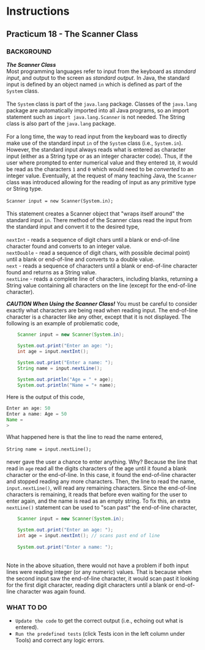 # Instructions  

## Practicum 18 - The Scanner Class<br>

### BACKGROUND<br>
***The Scanner Class***
<br>
Most programming languages refer to input from the keyboard
as *standard input*, and output to the screen as *standard
output*. In Java, the standard input is defined by an object
named `in` which is defined as part of the `System` class. 
<br><br>
The `System` class is part of the `java.lang` package. Classes
of the `java.lang` package are automatically imported into
all Java programs, so an import statement such as
`import java.lang.Scanner` is not needed. The String class
is also part of the `java.lang` package.
<br><br>
For a long time, the way to read input from the keyboard
was to directly make use of the standard input `in` of the
`System` class (i.e., `System.in`). However, the standard
input always reads what is entered as character input (either
as a String type or as an integer character code). Thus,
if the user where prompted to enter numerical value and they
entered `10`, it would be read as the characters `1` and `0`
which would need to be *converted* to an integer value.
Eventually, at the request of many teaching Java, the
`Scanner` class was introduced allowing for the reading of
input as any primitive type or String type.
<br><br>
`Scanner input = new Scanner(System.in);`
<br><br>
This statement creates a Scanner object that "wraps itself
around" the standard input `in`. There method of the Scanner
class read the input from the standard input and convert it
to the desired type,
<br><br>
`nextInt` - reads a sequence of digit chars until a blank or
end-of-line character found and converts to an integer value.
<br>
`nextDouble` - read a sequence of digit chars, with possible
decimal point) until a blank or end-of-line and converts
to a double value.
<br>
`next` - reads a sequence of characters until a blank or
end-of-line character found and returns as a String value.
<br>
`nextLine` - reads a complete line of characters, including
blanks, returning a String value containing all characters
on the line (except for the end-of-line character).

***CAUTION When Using the Scanner Class!***
You must be careful to consider exactly what characters are
being read when reading input. The end-of-line character is
a character like any other, except that it is not displayed.
The following is an example of problematic code,
<br>
```java
    Scanner input = new Scanner(System.in);

    System.out.print("Enter an age: ");
    int age = input.nextInt();
    
    System.out.print("Enter a name: ");
    String name = input.nextLine();

    System.out.println("Age = " + age);
    System.out.println("Name = "+ name);
```
Here is the output of this code,
<br>
```java
Enter an age: 50
Enter a name: Age = 50
Name = 
>
```
What happened here is that the line to read the
name entered,
<br><br>
`String name = input.nextLine();`
<br><br>
never gave the user a chance to enter anything.
Why? Because the line that read in `age` read all
the digits characters of the age until it found
a blank character or the end-of-line. In this case,
it found the end-of-line character and stopped
reading any more characters. Then, the line to 
read the name, `input.nextLine()`, will read any
remaining characters. Since the end-of-line
characters is remaining, it reads that before even
waiting for the user to enter again, and the
name is read as an empty string. To fix this, an
extra `nextLine()` statement can be used to "scan
past" the end-of-line character,
<br>
```java
    Scanner input = new Scanner(System.in);

    System.out.print("Enter an age: ");
    int age = input.nextInt(); // scans past end of line
    
    System.out.print("Enter a name: ");
```
<br>
Note in the above situation, there would not have
a problem if both input lines were reading integer
(or any numeric) values. That is because when the
second input saw the end-of-line character, it would 
scan past it looking for the first digit character,
reading digit characters until a blank or 
end-of-line character was again found.

### WHAT TO DO<br>
- `Update the code` to get the correct output (i.e.,
  echoing out what is entered).
- `Run the predefined tests` (click Tests icon in the left column under Tools) and correct any logic errors. 
